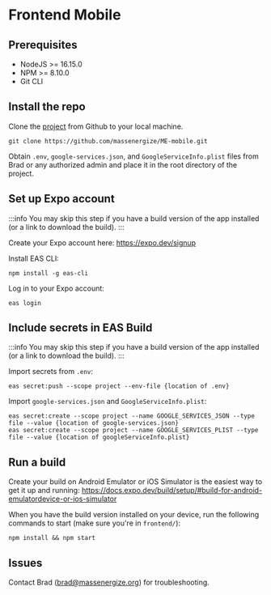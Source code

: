 # Frontend Mobile

## Prerequisites
- NodeJS >= 16.15.0
- NPM >= 8.10.0
- Git CLI

## Install the repo

Clone the [project](https://github.com/massenergize/ME-mobile) from Github to your local machine.
```
git clone https://github.com/massenergize/ME-mobile.git
```
Obtain `.env`, `google-services.json`, and `GoogleServiceInfo.plist` files from Brad or any authorized admin and place it in the root directory of the project.

## Set up Expo account

:::info
You may skip this step if you have a build version of the app installed (or a link to download the build).
:::

Create your Expo account here: https://expo.dev/signup

Install EAS CLI:
```
npm install -g eas-cli
```

Log in to your Expo account:
```
eas login
```

## Include secrets in EAS Build

:::info
You may skip this step if you have a build version of the app installed (or a link to download the build).
:::

Import secrets from `.env`:
```
eas secret:push --scope project --env-file {location of .env}
```

Import `google-services.json` and `GoogleServiceInfo.plist`:
```
eas secret:create --scope project --name GOOGLE_SERVICES_JSON --type file --value {location of google-services.json}
eas secret:create --scope project --name GOOGLE_SERVICES_PLIST --type file --value {location of googleServiceInfo.plist}
```
## Run a build
Create your build on Android Emulator or iOS Simulator is the easiest way to get it up and running: https://docs.expo.dev/build/setup/#build-for-android-emulatordevice-or-ios-simulator

When you have the build version installed on your device, run the following commands to start (make sure you're in `frontend/`):
```
npm install && npm start
```

## Issues
Contact Brad ([brad@massenergize.org](mailto:brad@massenergize.org)) for troubleshooting.